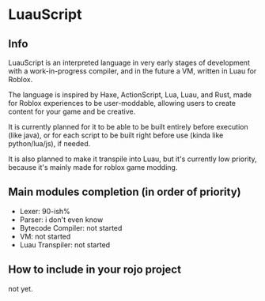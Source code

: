 # LuauScript

## Info

LuauScript is an interpreted language in very early stages of development with a work-in-progress compiler, and in the future a VM, written in Luau for Roblox.

The language is inspired by  Haxe, ActionScript, Lua, Luau, and Rust, made for Roblox experiences to be user-moddable, allowing users to create content for your game and be creative.

It is currently planned for it to be able to be built entirely before execution (like java), or for each script to be built right before use (kinda like python/lua/js), if needed. 

It is also planned to make it transpile into Luau, but it's currently low priority, because it's mainly made for roblox game modding.

## Main modules completion (in order of priority)

- Lexer: 90-ish%
- Parser: i don't even know
- Bytecode Compiler: not started
- VM: not started
- Luau Transpiler: not started

## How to include in your rojo project

not yet.